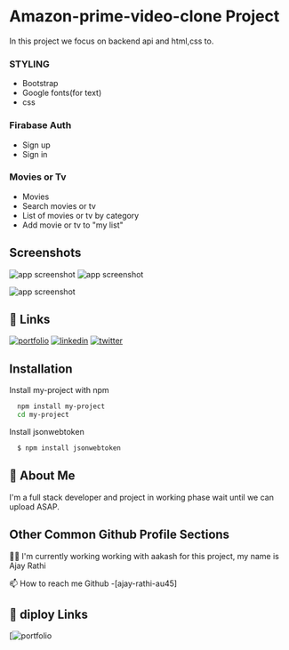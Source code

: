 
# Amazon-prime-video-clone Project

In this project we focus on backend api and html,css to.

### STYLING
* Bootstrap
* Google fonts(for text)
*  css

### Firabase Auth
 * Sign up
 * Sign in
### Movies or Tv
 * Movies
 * Search movies or tv
 * List of movies or tv by category
* Add movie or tv to "my list"
## Screenshots
![app screenshot](https://encrypted-tbn0.gstatic.com/images?q=tbn:ANd9GcRypvKJR8Cnaq8J2NDD0uKdlCauDJbsAnj6Zg&usqp=CAU)
![app screenshot](https://encrypted-tbn0.gstatic.com/images?q=tbn:ANd9GcRTFCkrgoPH0emKrz23ZGF5SacswXj5TEq-Aw&usqp=CAU)

![app screenshot](https://encrypted-tbn0.gstatic.com/images?q=tbn:ANd9GcQ-oQ5cQ2QZdEwOsqvi7msnbAmSPScSeoz2hQ&usqp=CAU)

## 🔗 Links
[![portfolio](https://img.shields.io/badge/my_portfolioogoColor=white)](https://katherinempeterson.com/)
[![linkedin](https://img.shields.io/badge/linkedn&logoColor=white)](https://www.linkedin.com/)
[![twitter](https://img.shields.io/badge/twitter-Color=white)](https://twitter.com/)


## Installation

Install my-project with npm

```bash
  npm install my-project
  cd my-project
```
Install jsonwebtoken

```bash
  $ npm install jsonwebtoken
```


    
## 🚀 About Me
I'm a full stack developer and project in working phase wait until we can upload ASAP.



## Other Common Github Profile Sections
👩‍💻 I'm currently working working with aakash for this project, my name is Ajay Rathi


📫 How to reach me Github -[ajay-rathi-au45]

## 🔗 diploy Links
[![portfolio](https://primevideo7.herokuapp.com/)


